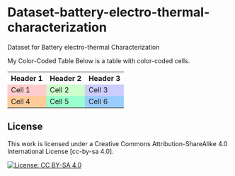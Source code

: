 # Dataset-battery-electro-thermal-characterization
Dataset for Battery electro-thermal Characterization


 My Color-Coded Table Below is a table with color-coded cells. <table> <tr> <th>Header 1</th> <th>Header 2</th> <th>Header 3</th> </tr> <tr> <td style="background-color: #ffcccc;">Cell 1</td> <td style="background-color: #ccffcc;">Cell 2</td> <td style="background-color: #ccccff;">Cell 3</td> </tr> <tr> <td style="background-color: #ffcc99;">Cell 4</td> <td style="background-color: #99ffcc;">Cell 5</td> <td style="background-color: #99ccff;">Cell 6</td> </tr> </table>

 

## License

This work is licensed under a Creative Commons Attribution-ShareAlike 4.0 International License [cc-by-sa 4.0].

[![License: CC BY-SA 4.0](https://img.shields.io/badge/License-CC_BY--SA_4.0-lightgrey.svg)](https://creativecommons.org/licenses/by-sa/4.0/)

